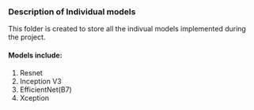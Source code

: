 ### Description of Individual models 
This folder is created to store all the indivual models implemented during the project. 

#### Models include: 
1. Resnet 
2. Inception V3 
3. EfficientNet(B7)
4. Xception
